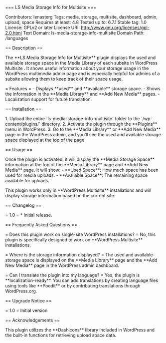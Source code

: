 === LS Media Storage Info for Multisite ===

Contributors: lenasterg
Tags: media, storage, multisite, dashboard, admin, upload, space
Requires at least: 4.8 Tested up to: 6.7.1 Stable tag: 1.0 License:
GPLv2 or later License URI: http://www.gnu.org/licenses/gpl-2.0.html
Text Domain: ls-media-storage-info-multisite Domain Path: /languages

== Description ==

The \*\*LS Media Storage Info for Multisite\*\* plugin displays the used
and available storage space in the Media Library of each subsite in
WordPress Multisite . It shows useful information about your storage
usage in the WordPress multimedia admin page and is especially helpful
for admins of a subsite allowing them to keep track of their space
usage.

= Features = - Displays \*\*used\*\* and \*\*available\*\* storage
space. - Shows the information in the \*\*Media Library\*\* and \*\*Add
New Media\*\* pages. - Localization support for future translation.

== Installation ==

1\. Upload the entire \`ls-media-storage-info-multisite\` folder to the
\`/wp-content/plugins/\` directory. 2. Activate the plugin through the
\*\*Plugins\*\* menu in WordPress. 3. Go to the \*\*Media Library\*\* or
\*\*Add New Media\*\* page in the WordPress admin, and you’ll see the
used and available storage space displayed at the top of the page.

== Usage ==

Once the plugin is activated, it will display the \*\*Media Storage
Space\*\* information at the top of the \*\*Media Library\*\* page and
\*\*Add New Media\*\* page. It will show: - \*\*Used Space\*\*: How much
space has been used for media uploads. - \*\*Available Space\*\*: The
remaining space available for uploads.

This plugin works only in \*\*WordPress Multisite\*\* installations and
will display storage information based on the current site.

== Changelog ==

= 1.0 = \* Initial release.

== Frequently Asked Questions ==

= Does this plugin work on single-site WordPress installations? = No,
this plugin is specifically designed to work on \*\*WordPress
Multisite\*\* installations.

= Where is the storage information displayed? = The used and available
storage space is displayed on the \*\*Media Library\*\* page and the
\*\*Add New Media\*\* page in the WordPress admin dashboard.

= Can I translate the plugin into my language? = Yes, the plugin is
\*\*localization-ready\*\*. You can add translations by creating
language files using tools like \*\*Poedit\*\* or by contributing
translations through WordPress.org.

== Upgrade Notice ==

= 1.0 = Initial version

== Acknowledgements ==

This plugin utilizes the \*\*Dashicons\*\* library included in WordPress
and the built-in functions for retrieving upload space data.
